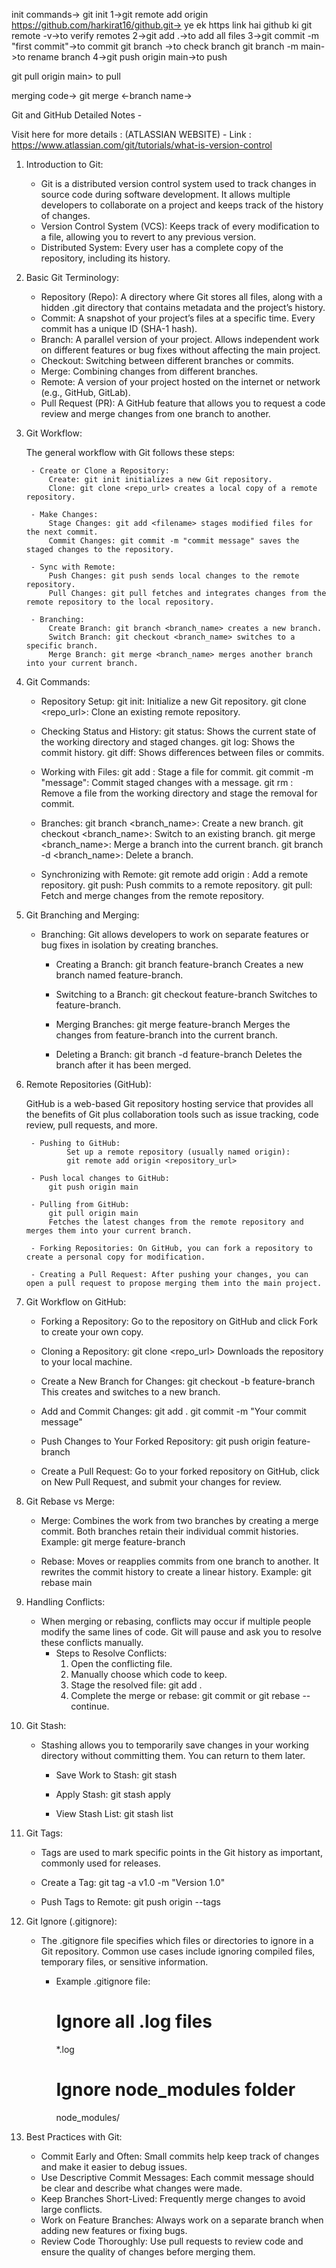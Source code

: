 init commands->
git init
1->git remote add origin https://github.com/harkirat16/github.git-> ye ek https link hai github ki
git remote -v->to verify remotes
2->git add .->to add all files
3->git commit -m "first commit"->to commit
git branch ->to check branch
git branch -m main->to rename branch
4->git push origin main->to push


git pull origin main> to pull

merging code->
git merge <-branch name->


Git and GitHub Detailed Notes - 

Visit here for more details : (ATLASSIAN WEBSITE)
    - Link : https://www.atlassian.com/git/tutorials/what-is-version-control

1. Introduction to Git:

    - Git is a distributed version control system used to track changes in source code during software development. It allows multiple developers to collaborate on a project and keeps track of the history of changes.
    - Version Control System (VCS): Keeps track of every modification to a file, allowing you to revert to any previous version.
    - Distributed System: Every user has a complete copy of the repository, including its history.


2. Basic Git Terminology:

    - Repository (Repo): A directory where Git stores all files, along with a hidden .git directory that contains metadata and the project’s history.
    - Commit: A snapshot of your project’s files at a specific time. Every commit has a unique ID (SHA-1 hash).
    - Branch: A parallel version of your project. Allows independent work on different features or bug fixes without affecting the main project.
    - Checkout: Switching between different branches or commits.
    - Merge: Combining changes from different branches.
    - Remote: A version of your project hosted on the internet or network (e.g., GitHub, GitLab).
    - Pull Request (PR): A GitHub feature that allows you to request a code review and merge changes from one branch to another.


3. Git Workflow:

    The general workflow with Git follows these steps:

        - Create or Clone a Repository:
            Create: git init initializes a new Git repository.
            Clone: git clone <repo_url> creates a local copy of a remote repository.

        - Make Changes:
            Stage Changes: git add <filename> stages modified files for the next commit.
            Commit Changes: git commit -m "commit message" saves the staged changes to the repository.

        - Sync with Remote:
            Push Changes: git push sends local changes to the remote repository.
            Pull Changes: git pull fetches and integrates changes from the remote repository to the local repository.

        - Branching:
            Create Branch: git branch <branch_name> creates a new branch.
            Switch Branch: git checkout <branch_name> switches to a specific branch.
            Merge Branch: git merge <branch_name> merges another branch into your current branch.


4. Git Commands:

    - Repository Setup:
        git init: Initialize a new Git repository.
        git clone <repo_url>: Clone an existing remote repository.

    - Checking Status and History:
        git status: Shows the current state of the working directory and staged changes.
        git log: Shows the commit history.
        git diff: Shows differences between files or commits.

    - Working with Files:
        git add <filename>: Stage a file for commit.
        git commit -m "message": Commit staged changes with a message.
        git rm <filename>: Remove a file from the working directory and stage the removal for commit.

    - Branches:
        git branch <branch_name>: Create a new branch.
        git checkout <branch_name>: Switch to an existing branch.
        git merge <branch_name>: Merge a branch into the current branch.
        git branch -d <branch_name>: Delete a branch.

    - Synchronizing with Remote:
        git remote add origin <url>: Add a remote repository.
        git push: Push commits to a remote repository.
        git pull: Fetch and merge changes from the remote repository.


5. Git Branching and Merging:

    - Branching: Git allows developers to work on separate features or bug fixes in isolation by creating branches.

        - Creating a Branch:
            git branch feature-branch
            Creates a new branch named feature-branch.

        - Switching to a Branch:
            git checkout feature-branch
            Switches to feature-branch.

        - Merging Branches:
            git merge feature-branch
            Merges the changes from feature-branch into the current branch.

        - Deleting a Branch:
            git branch -d feature-branch
            Deletes the branch after it has been merged.



6. Remote Repositories (GitHub):

    GitHub is a web-based Git repository hosting service that provides all the benefits of Git plus collaboration tools such as issue tracking, code review, pull requests, and more.

        - Pushing to GitHub:
                Set up a remote repository (usually named origin):
                git remote add origin <repository_url>

        - Push local changes to GitHub:
            git push origin main

        - Pulling from GitHub:
            git pull origin main
            Fetches the latest changes from the remote repository and merges them into your current branch.

        - Forking Repositories: On GitHub, you can fork a repository to create a personal copy for modification.

        - Creating a Pull Request: After pushing your changes, you can open a pull request to propose merging them into the main project.


7. Git Workflow on GitHub:

    - Forking a Repository:
        Go to the repository on GitHub and click Fork to create your own copy.

    - Cloning a Repository:
        git clone <repo_url>
        Downloads the repository to your local machine.

    - Create a New Branch for Changes:
        git checkout -b feature-branch
        This creates and switches to a new branch.

    - Add and Commit Changes:
        git add .
        git commit -m "Your commit message"

    - Push Changes to Your Forked Repository:
        git push origin feature-branch

    - Create a Pull Request: Go to your forked repository on GitHub, click on New Pull Request, and submit your changes for review.


8. Git Rebase vs Merge:

    - Merge: Combines the work from two branches by creating a merge commit. Both branches retain their individual commit histories.
        Example:
        git merge feature-branch


    - Rebase: Moves or reapplies commits from one branch to another. It rewrites the commit history to create a linear history.
        Example:
        git rebase main


9. Handling Conflicts:

    - When merging or rebasing, conflicts may occur if multiple people modify the same lines of code. Git will pause and ask you to resolve these conflicts manually.
        - Steps to Resolve Conflicts:
            1. Open the conflicting file.
            2. Manually choose which code to keep.
            3. Stage the resolved file: git add <filename>.
            4. Complete the merge or rebase: git commit or git rebase --continue.


10. Git Stash:

    - Stashing allows you to temporarily save changes in your working directory without committing them. You can return to them later.
        - Save Work to Stash:
            git stash

        - Apply Stash:
            git stash apply

        - View Stash List:
            git stash list


11. Git Tags:

    - Tags are used to mark specific points in the Git history as important, commonly used for releases.

    - Create a Tag:
        git tag -a v1.0 -m "Version 1.0"

    - Push Tags to Remote:
        git push origin --tags


12. Git Ignore (.gitignore):

    - The .gitignore file specifies which files or directories to ignore in a Git repository. Common use cases include ignoring compiled files, temporary files, or sensitive information.

        - Example .gitignore file:
            # Ignore all .log files
            *.log

            # Ignore node_modules folder
            node_modules/


13. Best Practices with Git:

    - Commit Early and Often: Small commits help keep track of changes and make it easier to debug issues.
    - Use Descriptive Commit Messages: Each commit message should be clear and describe what changes were made.
    - Keep Branches Short-Lived: Frequently merge changes to avoid large conflicts.
    - Work on Feature Branches: Always work on a separate branch when adding new features or fixing bugs.
    - Review Code Thoroughly: Use pull requests to review code and ensure the quality of changes before merging them.